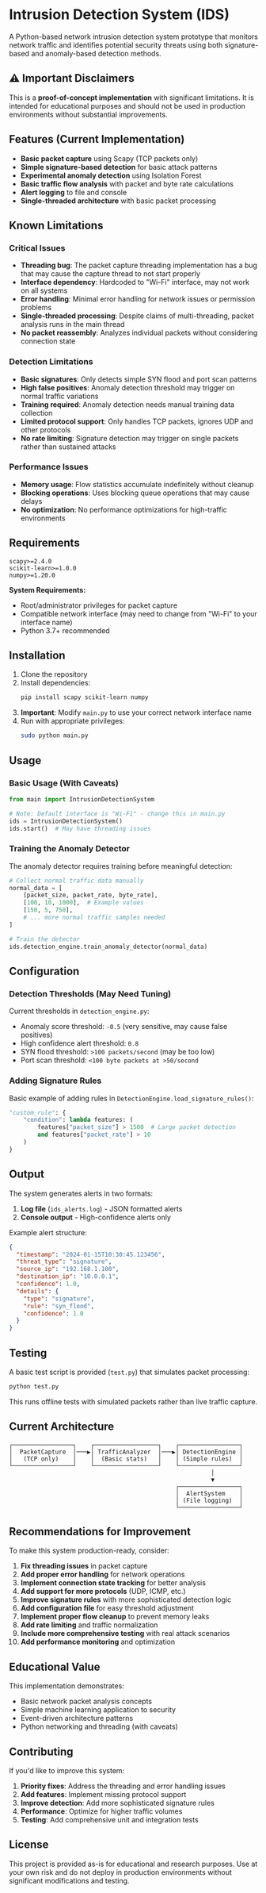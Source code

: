 # Intrusion Detection System (IDS)

A Python-based network intrusion detection system prototype that monitors network traffic and identifies potential security threats using both signature-based and anomaly-based detection methods.

## ⚠️ Important Disclaimers

This is a **proof-of-concept implementation** with significant limitations. It is intended for educational purposes and should not be used in production environments without substantial improvements.

## Features (Current Implementation)

- **Basic packet capture** using Scapy (TCP packets only)
- **Simple signature-based detection** for basic attack patterns
- **Experimental anomaly detection** using Isolation Forest
- **Basic traffic flow analysis** with packet and byte rate calculations
- **Alert logging** to file and console
- **Single-threaded architecture** with basic packet processing

## Known Limitations

### Critical Issues
- **Threading bug**: The packet capture threading implementation has a bug that may cause the capture thread to not start properly
- **Interface dependency**: Hardcoded to "Wi-Fi" interface, may not work on all systems
- **Error handling**: Minimal error handling for network issues or permission problems
- **Single-threaded processing**: Despite claims of multi-threading, packet analysis runs in the main thread
- **No packet reassembly**: Analyzes individual packets without considering connection state

### Detection Limitations
- **Basic signatures**: Only detects simple SYN flood and port scan patterns
- **High false positives**: Anomaly detection threshold may trigger on normal traffic variations
- **Training required**: Anomaly detection needs manual training data collection
- **Limited protocol support**: Only handles TCP packets, ignores UDP and other protocols
- **No rate limiting**: Signature detection may trigger on single packets rather than sustained attacks

### Performance Issues
- **Memory usage**: Flow statistics accumulate indefinitely without cleanup
- **Blocking operations**: Uses blocking queue operations that may cause delays
- **No optimization**: No performance optimizations for high-traffic environments

## Requirements

```
scapy>=2.4.0
scikit-learn>=1.0.0
numpy>=1.20.0
```

**System Requirements:**
- Root/administrator privileges for packet capture
- Compatible network interface (may need to change from "Wi-Fi" to your interface name)
- Python 3.7+ recommended

## Installation

1. Clone the repository
2. Install dependencies:
   ```bash
   pip install scapy scikit-learn numpy
   ```
3. **Important**: Modify `main.py` to use your correct network interface name
4. Run with appropriate privileges:
   ```bash
   sudo python main.py
   ```

## Usage

### Basic Usage (With Caveats)

```python
from main import IntrusionDetectionSystem

# Note: Default interface is "Wi-Fi" - change this in main.py
ids = IntrusionDetectionSystem()
ids.start()  # May have threading issues
```

### Training the Anomaly Detector

The anomaly detector requires training before meaningful detection:

```python
# Collect normal traffic data manually
normal_data = [
    [packet_size, packet_rate, byte_rate],
    [100, 10, 1000],  # Example values
    [150, 5, 750],
    # ... more normal traffic samples needed
]

# Train the detector
ids.detection_engine.train_anomaly_detector(normal_data)
```

## Configuration

### Detection Thresholds (May Need Tuning)

Current thresholds in `detection_engine.py`:
- Anomaly score threshold: `-0.5` (very sensitive, may cause false positives)
- High confidence alert threshold: `0.8`
- SYN flood threshold: `>100 packets/second` (may be too low)
- Port scan threshold: `<100 byte packets at >50/second`

### Adding Signature Rules

Basic example of adding rules in `DetectionEngine.load_signature_rules()`:

```python
"custom_rule": {
    "condition": lambda features: (
        features["packet_size"] > 1500  # Large packet detection
        and features["packet_rate"] > 10
    )
}
```

## Output

The system generates alerts in two formats:

1. **Log file** (`ids_alerts.log`) - JSON formatted alerts
2. **Console output** - High-confidence alerts only

Example alert structure:
```json
{
  "timestamp": "2024-01-15T10:30:45.123456",
  "threat_type": "signature",
  "source_ip": "192.168.1.100",
  "destination_ip": "10.0.0.1",
  "confidence": 1.0,
  "details": {
    "type": "signature",
    "rule": "syn_flood",
    "confidence": 1.0
  }
}
```

## Testing

A basic test script is provided (`test.py`) that simulates packet processing:

```bash
python test.py
```

This runs offline tests with simulated packets rather than live traffic capture.

## Current Architecture

```
┌─────────────────┐    ┌──────────────────┐    ┌─────────────────┐
│  PacketCapture  │───▶│ TrafficAnalyzer  │───▶│ DetectionEngine │
│   (TCP only)    │    │  (Basic stats)   │    │ (Simple rules)  │
└─────────────────┘    └──────────────────┘    └─────────────────┘
                                                         │
                                                         ▼
                                               ┌─────────────────┐
                                               │  AlertSystem    │
                                               │ (File logging)  │
                                               └─────────────────┘
```

## Recommendations for Improvement

To make this system production-ready, consider:

1. **Fix threading issues** in packet capture
2. **Add proper error handling** for network operations
3. **Implement connection state tracking** for better analysis
4. **Add support for more protocols** (UDP, ICMP, etc.)
5. **Improve signature rules** with more sophisticated detection logic
6. **Add configuration file** for easy threshold adjustment
7. **Implement proper flow cleanup** to prevent memory leaks
8. **Add rate limiting** and traffic normalization
9. **Include more comprehensive testing** with real attack scenarios
10. **Add performance monitoring** and optimization

## Educational Value

This implementation demonstrates:
- Basic network packet analysis concepts
- Simple machine learning application to security
- Event-driven architecture patterns
- Python networking and threading (with caveats)

## Contributing

If you'd like to improve this system:

1. **Priority fixes**: Address the threading and error handling issues
2. **Add features**: Implement missing protocol support
3. **Improve detection**: Add more sophisticated signature rules
4. **Performance**: Optimize for higher traffic volumes
5. **Testing**: Add comprehensive unit and integration tests

## License

This project is provided as-is for educational and research purposes. Use at your own risk and do not deploy in production environments without significant modifications and testing.
